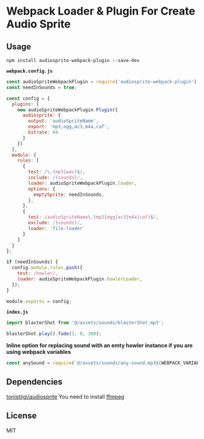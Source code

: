 # Webpack Loader & Plugin For Create Audio Sprite 

## Usage

```
npm install audiosprite-webpack-plugin --save-dev
```

**`webpack.config.js`**

```javascript
const audioSpriteWebpackPlugin = require('audiosprite-webpack-plugin');
const needInSounds = true;

const config = {
  plugins: [
    new audioSpriteWebpackPlugin.Plugin({
      audiosprite: {
        output: 'audioSpriteName',
        export: 'mp3,ogg,ac3,m4a,caf',
        bitrate: 64
      }
    })
  ],
  module: {
    rules: [
      {
        test: /\.(mp3|wav)$/,
        include: /(sounds)/,
        loader: audioSpriteWebpackPlugin.loader,
        options: {
          emptySprite: needInSounds,
        },
      },
      {
        test: /audioSpriteName\.(mp3|ogg|ac3|m4a|caf)$/,
        exclude: /(sounds)/,
        loader: 'file-loader'
      }
    ]
  }
};

if (needInSounds) {
  config.module.rules.push({
    test: /howler/,
    loader: audioSpriteWebpackPlugin.howlerLoader,
  });
}

module.exports = config;
```

**`index.js`**

```javascript
import blasterShot from '@/assets/sounds/blasterShot.mp3';

blasterShot.play().fade(1, 0, 300);
```

**Inline option for replacing sound with an emty howler instance if you are using webpack variables**

```javascript
const anySound = require(`@/assets/sounds/any-sound.mp3${WEBPACK_VARIABLE === 'a' && '?{"empty": true}'}`);
```
## Dependencies

[tonistiigi/audiosprite](https://github.com/tonistiigi/audiosprite#dependencies)
You need to install [ffmpeg](https://www.ffmpeg.org/)

## License

MIT
